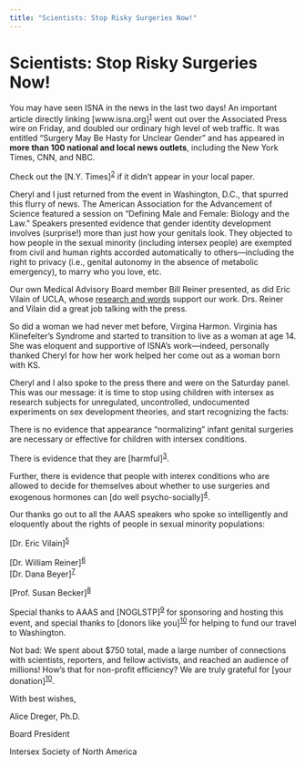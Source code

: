 ```yaml
---
title: "Scientists: Stop Risky Surgeries Now!"
---
```


# Scientists: Stop Risky Surgeries Now!

<p>You may have seen <span class="caps">ISNA</span> in the news in the last two days! An important article directly linking [www.isna.org]<sup class="footnote" id="fnrev6279985805d8ccdd33fca3-1"><a href="#fn6279985805d8ccdd33fca3-1">1</a></sup> went out over the Associated Press wire on Friday, and doubled our ordinary high level of web traffic. It was entitled &#8220;Surgery May Be Hasty for Unclear Gender&#8221; and has appeared in <b>more than 100 national and local news outlets</b>, including the New York Times, <span class="caps">CNN</span>, and <span class="caps">NBC</span>.</p>





<p>Check out the [N.Y. Times]<sup class="footnote" id="fnrev6279985805d8ccdd33fca3-2"><a href="#fn6279985805d8ccdd33fca3-2">2</a></sup> if it didn&#8217;t appear in your local paper.</p>





<p>Cheryl and I just returned from the event in Washington, D.C., that spurred this flurry of news. The American Association for the Advancement of Science featured a session on &#8220;Defining Male and Female: Biology and the Law.&#8221; Speakers presented evidence that gender identity development involves (surprise!) more than just how your genitals look. They objected to how people in the sexual minority (including intersex people) are exempted from civil and human rights accorded automatically to others&#8212;including the right to privacy (i.e., genital autonomy in the absence of metabolic emergency), to marry who you love, etc.</p>





<p>Our own Medical Advisory Board member Bill Reiner presented, as did Eric Vilain of <span class="caps">UCLA</span>, whose <a href="/library/law/vilain_aaas_2005">research and words</a> support our work. Drs. Reiner and Vilain did a great job talking with the press. </p>





<p>So did a woman we had never met before, Virgina Harmon. Virginia has Klinefelter&#8217;s Syndrome and started to transition to live as a woman at age 14. She was eloquent and supportive of <span class="caps">ISNA</span>&#8217;s work&#8212;indeed, personally thanked Cheryl for how her work helped her come out as a woman born with KS.</p>





<p>Cheryl and I also spoke to the press there and were on the Saturday panel. This was our message: it is time to stop using children with intersex as research subjects for unregulated, uncontrolled, undocumented experiments on sex development theories, and start recognizing the facts:</p>





<p>There is no evidence that appearance &#8220;normalizing&#8221; infant genital surgeries are necessary or effective for children with intersex conditions. </p>





<p>There is evidence that they are [harmful]<sup class="footnote" id="fnrev6279985805d8ccdd33fca3-3"><a href="#fn6279985805d8ccdd33fca3-3">3</a></sup>. </p>





<p>Further, there is evidence that people with interex conditions who are allowed to decide for themselves about whether to use surgeries and exogenous hormones can [do well psycho-socially]<sup class="footnote" id="fnrev6279985805d8ccdd33fca3-4"><a href="#fn6279985805d8ccdd33fca3-4">4</a></sup>.</p>





<p>Our thanks go out to all the <span class="caps">AAAS</span> speakers who spoke so intelligently and eloquently about the rights of people in sexual minority populations:  </p>



<p>[Dr. Eric Vilain]<sup class="footnote" id="fnrev6279985805d8ccdd33fca3-5"><a href="#fn6279985805d8ccdd33fca3-5">5</a></sup>  </p>

<p>[Dr. William Reiner]<sup class="footnote" id="fnrev6279985805d8ccdd33fca3-6"><a href="#fn6279985805d8ccdd33fca3-6">6</a></sup>  <br />
[Dr. Dana Beyer]<sup class="footnote" id="fnrev6279985805d8ccdd33fca3-7"><a href="#fn6279985805d8ccdd33fca3-7">7</a></sup>  </p>

[Prof. Susan Becker]<sup class="footnote" id="fnrev6279985805d8ccdd33fca3-8"><a href="#fn6279985805d8ccdd33fca3-8">8</a></sup></p>  



<p>Special thanks to <span class="caps">AAAS</span> and [NOGLSTP]<sup class="footnote" id="fnrev6279985805d8ccdd33fca3-9"><a href="#fn6279985805d8ccdd33fca3-9">9</a></sup> for sponsoring and hosting this event, and special thanks to [donors like you]<sup class="footnote" id="fnrev6279985805d8ccdd33fca3-10"><a href="#fn6279985805d8ccdd33fca3-10">10</a></sup> for helping to fund our travel to Washington. </p>





<p>Not bad: We spent about $750 total, made a large number of connections with scientists, reporters, and fellow activists, and reached an audience of millions! How&#8217;s that for non-profit efficiency? We are truly grateful for [your donation]<sup class="footnote"><a href="#fn6279985805d8ccdd33fca3-10">10</a></sup>.</p>





<p>With best wishes,</p>





<p>Alice Dreger, Ph.D.  </p>

<p>Board President  </p>

<p>Intersex Society of North America</p>

 [1]: http://www.isna.org
 [2]: http://www.nytimes.com/aponline/health/AP-Babies-Unclear-Gender.html?ex=1109394000&amp;en=aa22c9abe7ab3427&amp;ei=5070
 [3]: http://www.isna.org/faq/concealment
 [4]: http://www.isna.org/faq/healthy
 [5]: http://www.isna.org/library/law/vilain_aaas_2005
 [6]: http://www.isna.org/library/reinerprecepts
 [7]: http://www.nctequality.org/
 [8]: http://www.law.csuohio.edu/faculty/becker/
 [9]: http://www.noglstp.org/
 [10]: http://www.isna.org/donate